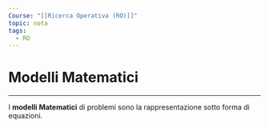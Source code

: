 ```yaml
---
Course: "[[Ricerca Operativa (RO)]]"
topic: nota
tags:
  - RO
---
```


# Modelli Matematici
---
I __modelli Matematici__ di problemi sono la rappresentazione sotto forma di equazioni.